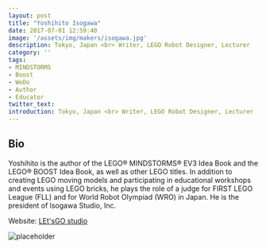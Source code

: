 ```yaml
---
layout: post
title: "Yoshihito Isogawa"
date: 2017-07-01 12:59:40
image: '/assets/img/makers/isogawa.jpg'
description: Tokyo, Japan <br> Writer, LEGO Robot Designer, Lecturer
category: ''
tags:
- MINDSTORMS
- Boost
- WeDo
- Author
- Educator
twitter_text:
introduction: Tokyo, Japan <br> Writer, LEGO Robot Designer, Lecturer
---
```




## Bio

Yoshihito is the author of the LEGO® MINDSTORMS® EV3 Idea Book and the LEGO® BOOST Idea Book, as well as other LEGO titles. In addition to creating LEGO moving models and participating in educational workshops and events using LEGO bricks, he plays the role of a judge for FIRST LEGO League (FLL) and for World Robot Olympiad (WRO) in Japan. He is the president of lsogawa Studio, Inc.


Website: [LEt'sGO studio](http://isogawastudio.co.jp/legostudio/index.html)


![placeholder](http://isogawastudio.co.jp/commonparts/2009ls_cookgear_l.jpg "LEt'sGO studio")
